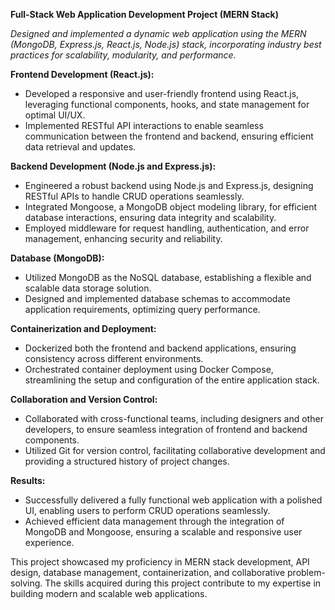 
**Full-Stack Web Application Development Project (MERN Stack)**

*Designed and implemented a dynamic web application using the MERN (MongoDB, Express.js, React.js, Node.js) stack, incorporating industry best practices for scalability, modularity, and performance.*

**Frontend Development (React.js):**
- Developed a responsive and user-friendly frontend using React.js, leveraging functional components, hooks, and state management for optimal UI/UX.
- Implemented RESTful API interactions to enable seamless communication between the frontend and backend, ensuring efficient data retrieval and updates.

**Backend Development (Node.js and Express.js):**
- Engineered a robust backend using Node.js and Express.js, designing RESTful APIs to handle CRUD operations seamlessly.
- Integrated Mongoose, a MongoDB object modeling library, for efficient database interactions, ensuring data integrity and scalability.
- Employed middleware for request handling, authentication, and error management, enhancing security and reliability.

**Database (MongoDB):**
- Utilized MongoDB as the NoSQL database, establishing a flexible and scalable data storage solution.
- Designed and implemented database schemas to accommodate application requirements, optimizing query performance.

**Containerization and Deployment:**
- Dockerized both the frontend and backend applications, ensuring consistency across different environments.
- Orchestrated container deployment using Docker Compose, streamlining the setup and configuration of the entire application stack.

**Collaboration and Version Control:**
- Collaborated with cross-functional teams, including designers and other developers, to ensure seamless integration of frontend and backend components.
- Utilized Git for version control, facilitating collaborative development and providing a structured history of project changes.

**Results:**
- Successfully delivered a fully functional web application with a polished UI, enabling users to perform CRUD operations seamlessly.
- Achieved efficient data management through the integration of MongoDB and Mongoose, ensuring a scalable and responsive user experience.

This project showcased my proficiency in MERN stack development, API design, database management, containerization, and collaborative problem-solving. The skills acquired during this project contribute to my expertise in building modern and scalable web applications.
